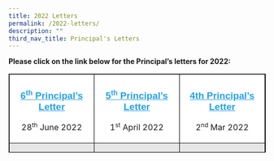 ```yaml
---
title: 2022 Letters
permalink: /2022-letters/
description: ""
third_nav_title: Principal's Letters
---
```

**Please click on the link below for the Principal’s letters for 2022:**

<table border="1" style="box-sizing: inherit; border-collapse: collapse; border-spacing: 0px; max-width: 100%; width: 530px; height: 154px; border-color: rgb(0, 0, 0);"><tbody style="box-sizing: inherit;"><tr style="box-sizing: inherit; background: rgb(255, 255, 255);"><td style="box-sizing: inherit; padding: 5px 10px; width: 168px; text-align: center;"><h3 style="box-sizing: inherit; font-family: &quot;Source Sans Pro&quot;, sans-serif; text-transform: none;"><a href="https://endeavourpri.moe.edu.sg/wp-content/uploads/2022/06/Ps-letter-to-Parents-June-2022.pdf" target="_blank" rel="noopener noreferrer" style="box-sizing: inherit; background-color: transparent; transition: all 0.25s ease-in-out 0s; text-decoration: underline; color: rgb(37, 160, 232);">6<sup style="box-sizing: inherit; font-size: 14.04px; line-height: 0; position: relative; vertical-align: baseline; top: -0.5em;">th</sup><span>&nbsp;</span>Principal’s Letter</a></h3><p style="box-sizing: inherit; font-size: 1em;"><span style="box-sizing: inherit; font-size: 12pt;">28<sup style="box-sizing: inherit; font-size: 12px; line-height: 0; position: relative; vertical-align: baseline; top: -0.5em;">th</sup><span>&nbsp;</span>June 2022</span></p></td><td style="box-sizing: inherit; padding: 5px 10px; width: 168px; text-align: center;"><h3 style="box-sizing: inherit; font-family: &quot;Source Sans Pro&quot;, sans-serif; text-transform: none;"><a href="https://endeavourpri.moe.edu.sg/wp-content/uploads/2022/05/Ps-letter-to-Parents-April-2022.pdf" target="_blank" rel="noopener noreferrer" style="box-sizing: inherit; background-color: transparent; transition: all 0.25s ease-in-out 0s; text-decoration: underline; color: rgb(37, 160, 232);">5<sup style="box-sizing: inherit; font-size: 14.04px; line-height: 0; position: relative; vertical-align: baseline; top: -0.5em;">th</sup><span>&nbsp;</span>Principal’s Letter</a></h3><p style="box-sizing: inherit; font-size: 1em;"><span style="box-sizing: inherit; font-size: 12pt;">1<sup style="box-sizing: inherit; font-size: 12px; line-height: 0; position: relative; vertical-align: baseline; top: -0.5em;">st</sup><span>&nbsp;</span>April 2022</span></p></td><td style="box-sizing: inherit; padding: 5px 10px; width: 172px; text-align: center;"><h3 style="box-sizing: inherit; font-family: &quot;Source Sans Pro&quot;, sans-serif; text-transform: none;"><a href="https://endeavourpri.moe.edu.sg/wp-content/uploads/2022/05/Ps-letter-to-Parents-March-2022.pdf" target="_blank" rel="noopener noreferrer" style="box-sizing: inherit; background-color: transparent; transition: all 0.25s ease-in-out 0s; text-decoration: underline; color: rgb(37, 160, 232);">4th Principal’s Letter</a></h3><p style="box-sizing: inherit; font-size: 1em;"><span style="box-sizing: inherit; font-size: 12pt;">2<sup style="box-sizing: inherit; font-size: 12px; line-height: 0; position: relative; vertical-align: baseline; top: -0.5em;">nd</sup><span>&nbsp;</span>Mar 2022</span></p></td></tr><tr style="box-sizing: inherit; background: rgb(230, 230, 230);"><td style="box-sizing: inherit; padding: 5px 10px; width: 168px; text-align: center;"><h3 style="box-sizing: inherit; font-family: &quot;Source Sans Pro&quot;, sans-serif; text-transform: none;"><a href="https://endeavourpri.moe.edu.sg/wp-content/uploads/2022/02/Ps-letter-to-Parents-February-2022.pdf" target="_blank" rel="noopener noreferrer" style="box-sizing: inherit; background-color: transparent; transition: all 0.25s ease-in-out 0s; text-decoration: underline; color: rgb(37, 160, 232);">3<sup style="box-sizing: inherit; font-size: 14.04px; line-height: 0; position: relative; vertical-align: baseline; top: -0.5em;">rd</sup><span>&nbsp;</span>Principal’s Letter</a></h3><p style="box-sizing: inherit; font-size: 1em;"><span style="box-sizing: inherit; font-size: 12pt;">31<sup style="box-sizing: inherit; font-size: 12px; line-height: 0; position: relative; vertical-align: baseline; top: -0.5em;">st</sup>&nbsp;Jan 2022</span></p></td><td style="box-sizing: inherit; padding: 5px 10px; width: 168px; text-align: center;"><h3 style="box-sizing: inherit; font-family: &quot;Source Sans Pro&quot;, sans-serif; text-transform: none;"><a href="https://endeavourpri.moe.edu.sg/wp-content/uploads/2022/01/Communication-with-the-School.pdf" target="_blank" rel="noopener noreferrer" style="box-sizing: inherit; background-color: transparent; transition: all 0.25s ease-in-out 0s; text-decoration: underline; color: rgb(37, 160, 232);">2<sup style="box-sizing: inherit; font-size: 14.04px; line-height: 0; position: relative; vertical-align: baseline; top: -0.5em;">nd<span>&nbsp;</span></sup>Principal’s Letter</a></h3><p style="box-sizing: inherit; font-size: 1em;"><span style="box-sizing: inherit; font-size: 12pt;">11<sup style="box-sizing: inherit; font-size: 12px; line-height: 0; position: relative; vertical-align: baseline; top: -0.5em;">th</sup><span>&nbsp;</span>Jan 2022</span></p></td><td style="box-sizing: inherit; padding: 5px 10px; width: 172px; text-align: center;"><h3 style="box-sizing: inherit; font-family: &quot;Source Sans Pro&quot;, sans-serif; text-transform: none;"><a href="https://endeavourpri.moe.edu.sg/wp-content/uploads/2022/01/Ps-letter-to-Parents-January-2022.pdf" target="_blank" rel="noopener noreferrer" style="box-sizing: inherit; background-color: transparent; transition: all 0.25s ease-in-out 0s; text-decoration: underline; color: rgb(37, 160, 232);">1<sup style="box-sizing: inherit; font-size: 14.04px; line-height: 0; position: relative; vertical-align: baseline; top: -0.5em;">st</sup><span>&nbsp;</span>Principal’s Letter</a></h3><p style="box-sizing: inherit; font-size: 1em;"><span style="box-sizing: inherit; font-size: 12pt;">6<sup style="box-sizing: inherit; font-size: 12px; line-height: 0; position: relative; vertical-align: baseline; top: -0.5em;">th</sup><span>&nbsp;</span>Jan 2022</span></p></td></tr></tbody></table>